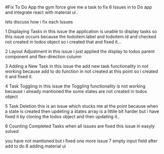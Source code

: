 #Fix To Do App
the gym force give me a task to fix 6 Issues in to Do app and integrate react with material ui .

lets discuss how i fix each Issues

1 Displaying Tasks
in this issue the application is unable to display tasks so this issue occurs because the todoitem.label and todoitem.id and checked not created in todos object so i created that and fixed it...

2 Layout Adjustment
in this issue i just applied the display to todos parent component and flex-direction column

3 Adding a New Task
in this issue the add new task functionality in not working because add to do function in not created at this point so i created it and fixed it.

4 Task Toggling
in this issue the Toggling functionality is not working because i already mantioned the some states are not created in todos object

5 Task Deletion
this is an issue which stucks me at the point because when a state is created then updeting a states array is a littile bit harder but i have fixed it by cloning the todos object and then updating it..

6 Counting Completed Tasks
when all issues are fixed this issue in easyly solved

you have not mantioned but i fixed one more issue
7 empty input field after add to do
8 adding material ui
